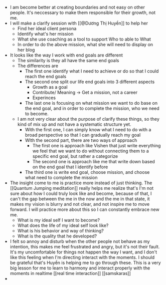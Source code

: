 - I am become better at creating boundaries and not easy on other people. It's neccessary to make them responsible for their growth, not me. 
- I will make a clarify session with [[@Dương Thị Huyền]] to help her
    - Find her ideal client persona
    - Identify what's her mission
    - What she use coaching as a tool to support Who to able to What
    - In order to do the above mission, what she will need to display on her blog
- It looks like the way I work with end goals are different
    - The similarity is they all have the same end goals
    - The differences are
        - The first one identify what I need to achieve or do so that I could reach the end goals
        - The second one split our life end goals into 3 different aspects
            - Growth as a goal
            - Contribute/ Meaning -> Get a mission, not a career
            - Experinces 
        - The last one is focusing on what mission we want to do base on the end goal, and in order to complete the mission, who we need to become.
    - I am not very clear about the purpose of clarify these things, so they kind of mix up and not have a systematic structure yet.
        - With the first one, I can simply know what I need to do with a broad perspective so that I can gradually reach my goal
        - WIth the second part, there are two ways of approach
            - The first one is approach like Vishen that just write everything we feel that we want to do without connecting them to a specific end goal, but rather a categorize
            - The second one is approach like me that write down based on the end goal that I identify before
        - The third one is write end goal, choose mission, and choose what need to complete the mission
- The insight come to me is practice more instead of just thinking. The [[Quantum Jumping meditation]] really helps me realize that's I'm not sure about how I could truly look like and become, because of that, I can't the gap between the me in the now and the me in that state, it makes my vision is blurry and not clear, and not inspire me to move forward. I will practice more about this so I can constantly embrace new me.
    - What is my ideal self I want to become?
    - What does the life of my ideal self look like?
    - What is his behavior and way of thinking?
    - What is the quality that he developed?  
- I felt so annoy and disturb when the other people not behave as my intention, this makes me feel frustrated and angry, but it's not their fault. It's my uncomfortable for things not happen the way I want, and I don't like this feeling when I'm directing interact with the moments. I should be grateful that's Huyền is helping me to go through these. This is a very big lesson for me to learn to harmony and interact properly with the moments in realtime [[real time interaction]] [[samskaras]]
- 
